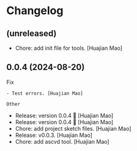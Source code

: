 Changelog
=========


(unreleased)
------------
- Chore: add init file for tools. [Huajian Mao]


0.0.4 (2024-08-20)
------------------

Fix
~~~
- Test errors. [Huajian Mao]

Other
~~~~~
- Release: version 0.0.4 🚀 [Huajian Mao]
- Release: version 0.0.4 🚀 [Huajian Mao]
- Chore: add project sketch files. [Huajian Mao]
- Release: v0.0.3. [Huajian Mao]
- Chore: add ascvd tool. [Huajian Mao]



